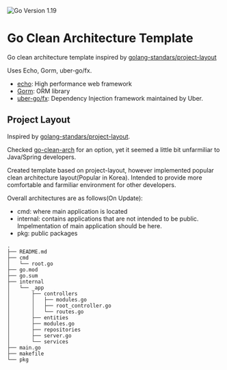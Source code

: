 ![Go Version 1.19](https://img.shields.io/badge/Go%20Version-1.19-blue)

# Go Clean Architecture Template

Go clean architecture template inspired by [golang-standars/project-layout](https://github.com/golang-standards/project-layout)

Uses Echo, Gorm, uber-go/fx.

- [echo](https://echo.labstack.com/): High performance web framework
- [Gorm](https://gorm.io/): ORM library
- [uber-go/fx](https://github.com/uber-go/fx): Dependency Injection framework maintained by Uber.

## Project Layout

Inspired by [golang-standars/project-layout](https://github.com/golang-standards/project-layout).

Checked [go-clean-arch](https://github.com/bxcodec/go-clean-arch) for an option, yet it seemed a little bit unfarmiliar to Java/Spring developers.

Created template based on project-layout, however implemented popular clean architecture layout(Popular in Korea).
Intended to provide more comfortable and farmiliar environment for other developers.

Overall architectures are as follows(On Update):

- cmd: where main application is located
- internal: contains applications that are not intended to be public. Impelmentation of main application should be here.
- pkg: public packages

```
.
├── README.md
├── cmd
│   └── root.go
├── go.mod
├── go.sum
├── internal
│   └── _app
│       ├── controllers
│       │   ├── modules.go
│       │   ├── root_controller.go
│       │   └── routes.go
│       ├── entities
│       ├── modules.go
│       ├── repositories
│       ├── server.go
│       └── services
├── main.go
├── makefile
└── pkg
```
